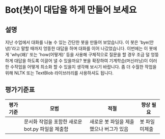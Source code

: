 # Bot(봇)이 대답을 하게 만들어 보세요

## 설명

지난 수업에서 대화를 나눌 수 있는 간단한 봇을 만들어 보았습니다. 이 봇은 'bye(안녕)'라고 말할 때까지 엉뚱한 대답을 하며 대화를 이어 나갔었습니다. 이번에는 이 봇에게 'why(왜)' 또는 'how(어떻게)' 등을 사용해 구체적으로 질문을 할 경우 조금 덜 엉뚱하게 대답을 하도록 이끌어 낼 수 있을까요? 봇을 확장하여 기계학습(머신러닝)이 이러한 수작업을 어떻게 최소화 할 수 있을지 생각해 보시기 바랍니다. 좀 더 수월한 작업을 위해 NLTK 또는 TextBlob 라이브러리를 사용하셔도 됩니다.

## 평가기준표

| 평가기준 | 모범                                           | 적절                                 | 향상 필요      |
| -------- | --------------------------------------------- | ------------------------------------ | ------------- |
|          | 문서화 작업을 포함한 새로운 bot.py 파일을 제출함 | 새로운 봇 파일을 제출했으나 버그가 있음 | 봇 파일 미제출 |
